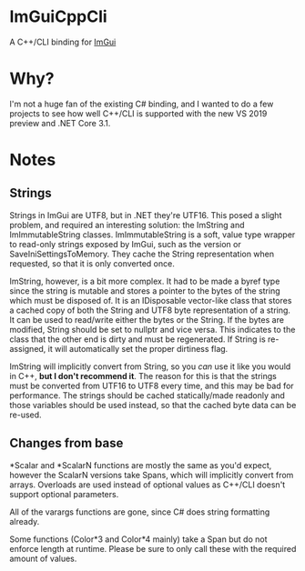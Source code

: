 # ImGuiCppCli
A C++/CLI binding for [ImGui](https://github.com/ocornut/imgui)

# Why?
I'm not a huge fan of the existing C# binding, and I wanted to do a few projects to see how well C++/CLI is supported with the new VS 2019 preview and .NET Core 3.1.

# Notes

## Strings
Strings in ImGui are UTF8, but in .NET they're UTF16. This posed a slight problem, and required an interesting solution: the ImString and ImImmutableString classes. ImImmutableString is a soft, value type wrapper to read-only strings exposed by ImGui, such as the version or SaveIniSettingsToMemory. They cache the String representation when requested, so that it is only converted once.

ImString, however, is a bit more complex. It had to be made a byref type since the string is mutable and stores a pointer to the bytes of the string which must be disposed of. It is an IDisposable vector-like class that stores a cached copy of both the String and UTF8 byte representation of a string. It can be used to read/write either the bytes or the String. If the bytes are modified, String should be set to nullptr and vice versa. This indicates to the class that the other end is dirty and must be regenerated. If String is re-assigned, it will automatically set the proper dirtiness flag.

ImString will implicitly convert from String, so you *can* use it like you would in C++, **but I don't recommend it**. The reason for this is that the strings must be converted from UTF16 to UTF8 every time, and this may be bad for performance. The strings should be cached statically/made readonly and those variables should be used instead, so that the cached byte data can be re-used.

## Changes from base
\*Scalar and \*ScalarN functions are mostly the same as you'd expect, however the ScalarN versions take Spans, which will implicitly convert from arrays. Overloads are used instead of optional values as C++/CLI doesn't support optional parameters.

All of the varargs functions are gone, since C# does string formatting already.

Some functions (Color\*3 and Color\*4 mainly) take a Span but do not enforce length at runtime. Please be sure to only call these with the required amount of values.
